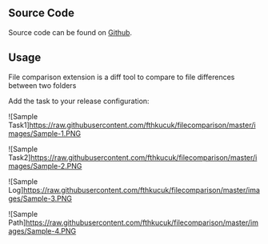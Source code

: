 ## Source Code

Source code can be found on [Github](https://github.com/fthkucuk/filecomparison.git).

## Usage

File comparison extension is a diff tool to compare to file differences between two folders

Add the task to your release configuration:

![Sample Task1]https://raw.githubusercontent.com/fthkucuk/filecomparison/master/images/Sample-1.PNG

![Sample Task2]https://raw.githubusercontent.com/fthkucuk/filecomparison/master/images/Sample-2.PNG

![Sample Log]https://raw.githubusercontent.com/fthkucuk/filecomparison/master/images/Sample-3.PNG

![Sample Path]https://raw.githubusercontent.com/fthkucuk/filecomparison/master/images/Sample-4.PNG